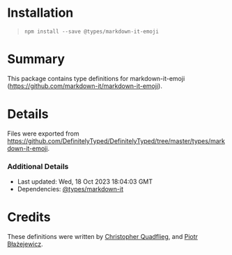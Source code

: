 # Installation
> `npm install --save @types/markdown-it-emoji`

# Summary
This package contains type definitions for markdown-it-emoji (https://github.com/markdown-it/markdown-it-emoji).

# Details
Files were exported from https://github.com/DefinitelyTyped/DefinitelyTyped/tree/master/types/markdown-it-emoji.

### Additional Details
 * Last updated: Wed, 18 Oct 2023 18:04:03 GMT
 * Dependencies: [@types/markdown-it](https://npmjs.com/package/@types/markdown-it)

# Credits
These definitions were written by [Christopher Quadflieg](https://github.com/Shinigami92), and [Piotr Błażejewicz](https://github.com/peterblazejewicz).
